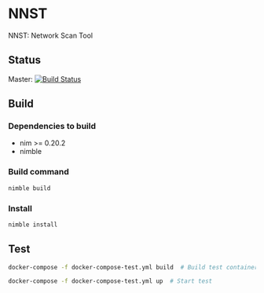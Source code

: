 # NNST

NNST: Network Scan Tool  

## Status
Master: [![Build Status](https://travis-ci.org/kekeho/nnst.svg?branch=master)](https://travis-ci.org/kekeho/nnst)

## Build

### Dependencies to build

- nim >= 0.20.2
- nimble

### Build command

```sh
nimble build
```

### Install

```sh
nimble install
```

## Test

```sh
docker-compose -f docker-compose-test.yml build  # Build test containers

docker-compose -f docker-compose-test.yml up  # Start test
```
